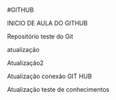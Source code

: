 #GITHUB


INICIO DE AULA DO GITHUB

Repositório teste do Git

atualização

Atualização2 

Atualização conexão GIT HUB

Atualização teste de conhecimentos



